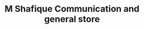 ---
title: "M Shafique Communication and general store"
url: /karachi/m-shafique-communication-and-general-store/
shop: general
---